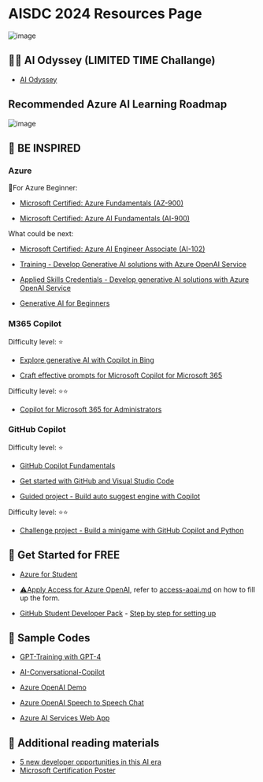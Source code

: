 # AISDC 2024 Resources Page
![image](https://github.com/VincentK16/AISDC2024/assets/3338753/1b78b047-18d9-4bf3-b591-a70641855d02)

## 🏋️‍♀️ AI Odyssey (LIMITED TIME Challange)
- [AI Odyssey](https://aka.ms/aiodysseySG)

## Recommended Azure AI Learning Roadmap
![image](https://github.com/VincentK16/AISDC2024/assets/3338753/4dd6b427-ad33-4d05-8114-2aa65f8baaae)

## 💫 BE INSPIRED 
### Azure
🎈For Azure Beginner: 
- [Microsoft Certified: Azure Fundamentals (AZ-900)](https://learn.microsoft.com/en-us/credentials/certifications/azure-fundamentals/?practice-assessment-type=certification)

- [Microsoft Certified: Azure AI Fundamentals (AI-900)](https://learn.microsoft.com/en-us/credentials/certifications/azure-ai-fundamentals/?practice-assessment-type=certification)

What could be next:

- [Microsoft Certified: Azure AI Engineer Associate (AI-102)](https://learn.microsoft.com/en-us/credentials/certifications/azure-ai-engineer/?practice-assessment-type=certification)

- [Training - Develop Generative AI solutions with Azure OpenAI Service](https://learn.microsoft.com/en-us/training/paths/develop-ai-solutions-azure-openai/)

- [Applied Skills Credentials - Develop generative AI solutions with Azure OpenAI Service ](https://learn.microsoft.com/en-gb/credentials/applied-skills/develop-generative-ai-solutions-with-azure-openai-service/)

- [Generative AI for Beginners](https://github.com/microsoft/generative-ai-for-beginners)

### M365 Copilot
Difficulty level: ⭐
- [Explore generative AI with Copilot in Bing](https://learn.microsoft.com/en-us/training/modules/explore-generative-ai-copilot-bing/)

- [Craft effective prompts for Microsoft Copilot for Microsoft 365](https://learn.microsoft.com/en-us/training/courses/ms-4005)

Difficulty level: ⭐⭐
- [Copilot for Microsoft 365 for Administrators](https://learn.microsoft.com/en-us/training/courses/ms-4006)

### GitHub Copilot
Difficulty level: ⭐
- [GitHub Copilot Fundamentals](https://learn.microsoft.com/en-us/training/paths/copilot/)
  
- [Get started with GitHub and Visual Studio Code](https://learn.microsoft.com/en-us/training/paths/get-started-github-and-visual-studio-code/)

- [Guided project - Build auto suggest engine with Copilot](https://learn.microsoft.com/en-us/training/modules/build-auto-suggest-engine-copilot/)

Difficulty level: ⭐⭐
- [Challenge project - Build a minigame with GitHub Copilot and Python](https://learn.microsoft.com/en-us/training/modules/challenge-project-create-mini-game-with-copilot/)

## 🎁 Get Started for FREE
- [Azure for Student](https://azure.microsoft.com/en-us/free/students/)

- [⚠️Apply Access for Azure OpenAI](https://aka.ms/oai/access), refer to [access-aoai.md](https://github.com/VincentK16/AISDC2024/blob/main/access-aoai.md) on how to fill up the form. 

- [GitHub Student Developer Pack](https://education.github.com/pack) - [Step by step for setting up](https://techcommunity.microsoft.com/t5/educator-developer-blog/step-by-step-setting-up-github-student-and-github-copilot-as-an/ba-p/3736279)
  
## 📜 Sample Codes
- [GPT-Training with GPT-4](https://github.com/jennifermarsman/GPT-Training)

- [AI-Conversational-Copilot](https://github.com/amulchapla/AI-Conversational-Copilot)

- [Azure OpenAI Demo](https://github.com/retkowsky/Azure-OpenAI-demos)

- [Azure OpenAI Speech to Speech Chat](https://learn.microsoft.com/en-us/azure/ai-services/speech-service/openai-speech?tabs=windows&pivots=programming-language-python)

- [Azure AI Services Web App](https://github.com/VincentK16/AISDC2024/tree/main/AzureAI-WebApp)

## 📖 Additional reading materials

- [5 new developer opportunities in this AI era](https://www.linkedin.com/pulse/5-new-developer-opportunities-ai-era-satya-nadella/)
- [Microsoft Certification Poster](https://query.prod.cms.rt.microsoft.com/cms/api/am/binary/RE2PjDI)

